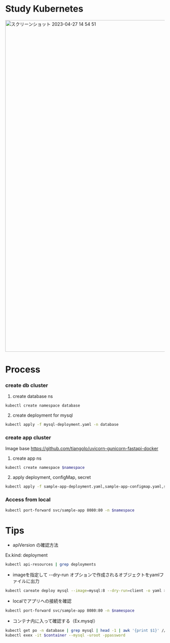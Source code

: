 # Study Kubernetes

<img width="1048" alt="スクリーンショット 2023-04-27 14 54 51" src="https://user-images.githubusercontent.com/65437818/234771904-9cd18dca-7cb2-407d-b903-b9c6c704ff62.png">

# Process

### create db cluster
1. create database ns
~~~ sh
kubectl create namespace database
~~~


2. create deployment for mysql
~~~ sh
kubectl apply -f mysql-deployment.yaml -n database
~~~

### create app cluster
Image base
https://github.com/tiangolo/uvicorn-gunicorn-fastapi-docker

1. create app ns
~~~ sh
kubectl create namespace $namespace
~~~

2. apply deployment, configMap, secret
~~~ sh
kubectl apply -f sample-app-deployment.yaml,sample-app-configmap.yaml,sample-app-secret.yaml -n $namespace
~~~

### Access from local
~~~ sh
kubectl port-forward svc/sample-app 8080:80 -n $namespace
~~~

# Tips
- apiVersion の確認方法

Ex.kind: deployment
~~~ sh
kubectl api-resources | grep deployments
~~~

-  imageを指定して --dry-run オプションで作成されるオブジェクトをyamlファイルに出力
~~~ sh
kubectl careate deploy mysql --image=mysql:8 --dry-run=client -o yaml > mysql-deployment.yaml
~~~
   
- localでアプリへの接続を確認
~~~ sh
kubectl port-forward svc/sample-app 8080:80 -n $namespace
~~~

- コンテナ内に入って確認する（Ex.mysql）
~~~ sh
kubectl get po -n database | grep mysql | head -1 | awk '{print $1}' // $container
kubectl exex -it $container --mysql -uroot -ppassword
~~~
 
